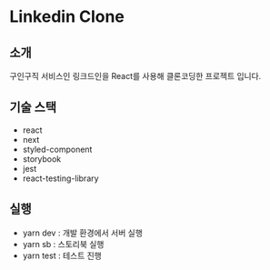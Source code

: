 # Linkedin Clone

## 소개

구인구직 서비스인 링크드인을 React를 사용해 클론코딩한 프로젝트 입니다.

## 기술 스택

- react
- next
- styled-component
- storybook
- jest
- react-testing-library

## 실행

- yarn dev : 개발 환경에서 서버 실행
- yarn sb : 스토리북 실행
- yarn test : 테스트 진행
